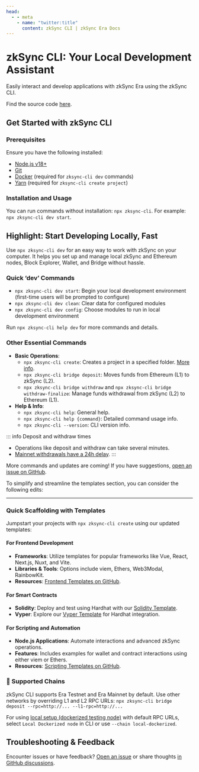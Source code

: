 ```yaml
---
head:
  - - meta
    - name: "twitter:title"
      content: zkSync CLI | zkSync Era Docs
---
```


# zkSync CLI: Your Local Development Assistant

Easily interact and develop applications with zkSync Era using the zkSync CLI.

Find the source code [here](https://github.com/matter-labs/zksync-cli).

## Get Started with zkSync CLI

### Prerequisites

Ensure you have the following installed:

- [Node.js v18+](https://nodejs.org/en)
- [Git](https://git-scm.com/downloads)
- [Docker](https://www.docker.com/get-started/) (required for `zksync-cli dev` commands)
- [Yarn](https://v3.yarnpkg.com/getting-started/install) (required for `zksync-cli create project`)

### Installation and Usage

You can run commands without installation: `npx zksync-cli`. For example: `npx zksync-cli dev start`.

## Highlight: Start Developing Locally, Fast

Use `npx zksync-cli dev` for an easy way to work with zkSync on your computer. It helps you set up and manage local zkSync and Ethereum nodes, Block Explorer, Wallet, and Bridge without hassle.

### Quick ‘dev’ Commands

- `npx zksync-cli dev start`: Begin your local development environment (first-time users will be prompted to configure)
- `npx zksync-cli dev clean`: Clear data for configured modules
- `npx zksync-cli dev config`: Choose modules to run in local development environment

Run `npx zksync-cli help dev` for more commands and details.

### Other Essential Commands

- **Basic Operations**:
  - `npx zksync-cli create`: Creates a project in a specified folder. [More info](#quick-scaffolding-with-templates).
  - `npx zksync-cli bridge deposit`: Moves funds from Ethereum (L1) to zkSync (L2).
  - `npx zksync-cli bridge withdraw` and `npx zksync-cli bridge withdraw-finalize`: Manage funds withdrawal from zkSync (L2) to Ethereum (L1).
- **Help & Info**:
  - `npx zksync-cli help`: General help.
  - `npx zksync-cli help {command}`: Detailed command usage info.
  - `npx zksync-cli --version`: CLI version info.

::: info Deposit and withdraw times

- Operations like deposit and withdraw can take several minutes.
- [Mainnet withdrawals have a 24h delay](../../reference/troubleshooting/withdrawal-delay.md).
  :::

More commands and updates are coming! If you have suggestions, [open an issue on GitHub](https://github.com/matter-labs/zksync-cli/issues/new).

To simplify and streamline the templates section, you can consider the following edits:

---

### Quick Scaffolding with Templates

Jumpstart your projects with `npx zksync-cli create` using our updated templates:

#### For Frontend Development

- **Frameworks**: Utilize templates for popular frameworks like Vue, React, Next.js, Nuxt, and Vite.
- **Libraries & Tools**: Options include viem, Ethers, Web3Modal, RainbowKit.
- **Resources**: [Frontend Templates on GitHub](https://github.com/matter-labs/zksync-frontend-templates#readme).

#### For Smart Contracts

- **Solidity**: Deploy and test using Hardhat with our [Solidity Template](https://github.com/matter-labs/zksync-hardhat-template#readme).
- **Vyper**: Explore our [Vyper Template](https://github.com/matter-labs/zksync-hardhat-vyper-template#readme) for Hardhat integration.

#### For Scripting and Automation

- **Node.js Applications**: Automate interactions and advanced zkSync operations.
- **Features**: Includes examples for wallet and contract interactions using either viem or Ethers.
- **Resources**: [Scripting Templates on GitHub](https://github.com/matter-labs/zksync-scripting-templates#readme).

### 🔗 Supported Chains

zkSync CLI supports Era Testnet and Era Mainnet by default. Use other networks by overriding L1 and L2 RPC URLs: `npx zksync-cli bridge deposit --rpc=http://... --l1-rpc=http://...`

For using [local setup (dockerized testing node)](../testing/dockerized-testing.md) with default RPC URLs, select `Local Dockerized node` in CLI or use `--chain local-dockerized`.

## Troubleshooting & Feedback

Encounter issues or have feedback? [Open an issue](https://github.com/matter-labs/zksync-cli/issues/new) or share thoughts [in GitHub discussions](https://github.com/zkSync-Community-Hub/zkync-developers/discussions).
